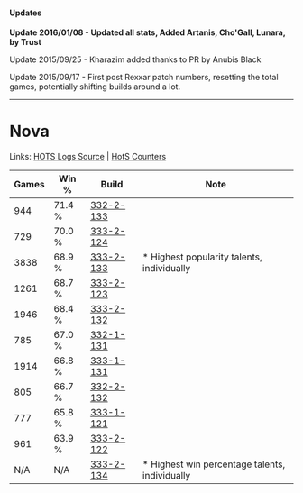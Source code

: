 #### Updates
**Update 2016/01/08 - Updated all stats, Added Artanis, Cho'Gall, Lunara, by Trust**

Update 2015/09/25 - Kharazim added thanks to PR by Anubis Black

Update 2015/09/17 - First post Rexxar patch numbers, resetting the total games, potentially shifting builds around a lot.

***

# Nova

Links: [HOTS Logs Source](https://www.hotslogs.com/Sitewide/HeroDetails?Hero=Nova) | [HotS Counters](http://hotscounters.com/#/hero/Nova)

Games  | Win %  | Build     | Note
-----  | -----  | -----     | ----
944    | 71.4 % | [332-2-133](http://www.heroesfire.com/hots/talent-calculator/nova#oqUL) | 
729    | 70.0 % | [333-2-124](http://www.heroesfire.com/hots/talent-calculator/nova#oswS) | 
3838   | 68.9 % | [333-2-133](http://www.heroesfire.com/hots/talent-calculator/nova#oswb) | * Highest popularity talents, individually
1261   | 68.7 % | [333-2-123](http://www.heroesfire.com/hots/talent-calculator/nova#oswR) | 
1946   | 68.4 % | [333-2-132](http://www.heroesfire.com/hots/talent-calculator/nova#oswa) | 
785    | 67.0 % | [332-1-131](http://www.heroesfire.com/hots/talent-calculator/nova#oqEh) | 
1914   | 66.8 % | [333-1-131](http://www.heroesfire.com/hots/talent-calculator/nova#osgx) | 
805    | 66.7 % | [332-2-132](http://www.heroesfire.com/hots/talent-calculator/nova#oqUK) | 
777    | 65.8 % | [333-1-121](http://www.heroesfire.com/hots/talent-calculator/nova#osgn) | 
961    | 63.9 % | [333-2-122](http://www.heroesfire.com/hots/talent-calculator/nova#oswQ) | 
N/A    | N/A    | [333-2-134](http://www.heroesfire.com/hots/talent-calculator/nova#oswc) | * Highest win percentage talents, individually
